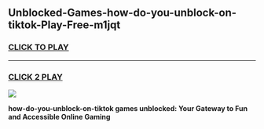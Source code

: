
## Unblocked-Games-how-do-you-unblock-on-tiktok-Play-Free-m1jqt
<h3>
<a href="https://premium76.site?title=how-do-you-unblock-on-tiktok&ref=10A">CLICK TO PLAY</a></h3>
<hr>

<h3>
<a href="https://premium76.site?title=how-do-you-unblock-on-tiktok&ref=10A">CLICK 2 PLAY</a>
  
</h3>

<a href="https://premium76.site?title=how-do-you-unblock-on-tiktok&ref=10A"><img src="https://clearcache.store/games.png"></a>


**how-do-you-unblock-on-tiktok games unblocked: Your Gateway to Fun and Accessible Online Gaming**
